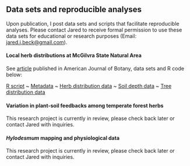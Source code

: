 ## Data sets and reproducible analyses

Upon publication, I post data sets and scripts that facilitate reproducible analyses. Please contact Jared to receive formal permission to use these data sets for educational or research purposes (Email: jared.j.beck@gmail.com). 

#### Local herb distributions at McGilvra State Natural Area

See [article](https://bsapubs.onlinelibrary.wiley.com/doi/abs/10.1002/ajb2.1593) published in American Journal of Botany, data sets and R code below:

[R script](/content/datasets/AppendixS12_mcgilvra_r_script.R) ~ [Metadata](/content/datasets/AppendixS8_metadata.pdf) ~ [Herb distribution data](content/datasets/AppendixS9_mcgilvra_herb_data.csv) ~ [Soil depth data](content/datasets/AppendixS10_mcgilvra_soil_data.csv) ~ [Tree distribution data](content/datasets/AppendixS11_mcgilvra_tree_data.csv)

#### Variation in plant-soil feedbacks among temperate forest herbs

This research project is currently in review, please check back later or contact Jared with inquiries.


#### *Hylodesmum* mapping and physiological data

This research project is currently in review, please check back later or contact Jared with inquiries.

